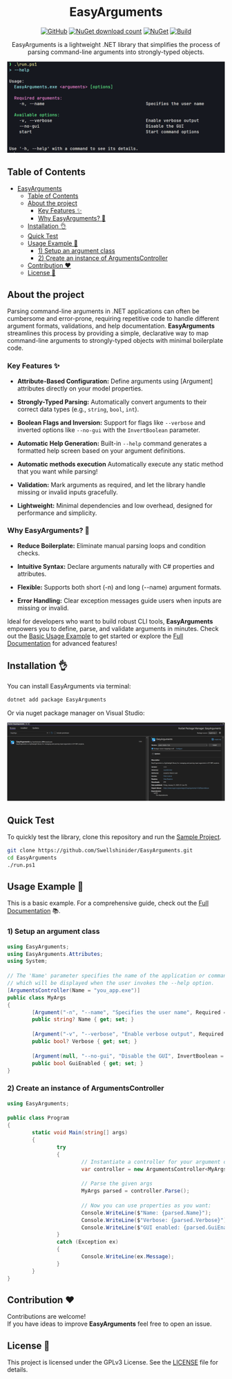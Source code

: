 <div align="center">

# EasyArguments

[![GitHub](https://img.shields.io/github/license/swellshinider/EasyArguments)](https://github.com/swellshinider/EasyArguments/blob/main/LICENSE) [![NuGet download count](https://img.shields.io/nuget/dt/EasyArguments)](https://www.nuget.org/packages/EasyArguments) [![NuGet](https://img.shields.io/nuget/v/EasyArguments.svg)](https://www.nuget.org/packages/EasyArguments/) [![Build](https://github.com/Swellshinider/EasyArguments/actions/workflows/dotnet-desktop.yml/badge.svg?branch=main&event=push)](https://github.com/Swellshinider/EasyArguments/actions/workflows/dotnet-desktop.yml)

EasyArguments is a lightweight .NET library that simplifies the process of parsing command-line arguments into strongly-typed objects.

![NugetPackageInstallation](./Documentation/Images/help_sample.png)

</div>

## Table of Contents

- [EasyArguments](#easyarguments)
	- [Table of Contents](#table-of-contents)
	- [About the project](#about-the-project)
		- [Key Features ✨](#key-features-)
		- [Why EasyArguments? 🚀](#why-easyarguments-)
	- [Installation 👌](#installation-)
	- [Quick Test](#quick-test)
	- [Usage Example 📝](#usage-example-)
		- [1) Setup an argument class](#1-setup-an-argument-class)
		- [2) Create an instance of ArgumentsController](#2-create-an-instance-of-argumentscontroller)
	- [Contribution ❤️](#contribution-️)
	- [License 🪪](#license-)


## About the project
		
Parsing command-line arguments in .NET applications can often be cumbersome and error-prone, requiring repetitive code to handle different argument formats, validations, and help documentation. **EasyArguments** streamlines this process by providing a simple, declarative way to map command-line arguments to strongly-typed objects with minimal boilerplate code.

### Key Features ✨

- **Attribute-Based Configuration:** Define arguments using [Argument] attributes directly on your model properties.

- **Strongly-Typed Parsing:** Automatically convert arguments to their correct data types (e.g., `string`, `bool`, `int`).

- **Boolean Flags and Inversion:** Support for flags like `--verbose` and inverted options like `--no-gui` with the `InvertBoolean` parameter.

- **Automatic Help Generation:** Built-in `--help` command generates a formatted help screen based on your argument definitions.

- **Automatic methods execution** Automatically execute any static method that you want while parsing!

- **Validation:** Mark arguments as required, and let the library handle missing or invalid inputs gracefully.

- **Lightweight:** Minimal dependencies and low overhead, designed for performance and simplicity.

### Why EasyArguments? 🚀

- **Reduce Boilerplate:** Eliminate manual parsing loops and condition checks.

- **Intuitive Syntax:** Declare arguments naturally with C# properties and attributes.

- **Flexible:** Supports both short (-n) and long (--name) argument formats.

- **Error Handling:** Clear exception messages guide users when inputs are missing or invalid.

Ideal for developers who want to build robust CLI tools, **EasyArguments** empowers you to define, parse, and validate arguments in minutes. Check out the [Basic Usage Example](#basic-usage-example) to get started or explore the [Full Documentation](./Documentation/Overview.md) for advanced features!

## Installation 👌

You can install EasyArguments via terminal:

```bash
dotnet add package EasyArguments
```

Or via nuget package manager on Visual Studio:

![NugetPackageInstallation](./Documentation/Images/nuget_packagemanager_visualstudio.png)

## Quick Test

To quickly test the library, clone this repository and run the [Sample Project](./EasyArguments.Sample/).

```bash
git clone https://github.com/Swellshinider/EasyArguments.git
cd EasyArguments
./run.ps1
```

## Usage Example 📝

This is a basic example. For a comprehensive guide, check out the [Full Documentation](./Documentation/Overview.md) 📚. 

### 1) Setup an argument class

```csharp
using EasyArguments;
using EasyArguments.Attributes;
using System;

// The 'Name' parameter specifies the name of the application or command,
// which will be displayed when the user invokes the --help option.
[ArgumentsController(Name = "you_app.exe")]
public class MyArgs
{
		[Argument("-n", "--name", "Specifies the user name", Required = true)]
		public string? Name { get; set; }

		[Argument("-v", "--verbose", "Enable verbose output", Required = false)]
		public bool? Verbose { get; set; }

		[Argument(null, "--no-gui", "Disable the GUI", InvertBoolean = true)]
		public bool GuiEnabled { get; set; }
}
```

### 2) Create an instance of ArgumentsController

```csharp
using EasyArguments;

public class Program
{
		static void Main(string[] args)
		{
				try
				{
						// Instantiate a controller for your argument class
						var controller = new ArgumentsController<MyArgs>(args);

						// Parse the given args
						MyArgs parsed = controller.Parse();

						// Now you can use properties as you want:
						Console.WriteLine($"Name: {parsed.Name}");
						Console.WriteLine($"Verbose: {parsed.Verbose}");
						Console.WriteLine($"GUI enabled: {parsed.GuiEnabled}");
				}
				catch (Exception ex)
				{
						Console.WriteLine(ex.Message);
				}
		}
}
```

## Contribution ❤️

Contributions are welcome!  
If you have ideas to improve **EasyArguments** feel free to open an issue.

## License 🪪

This project is licensed under the GPLv3 License. See the [LICENSE](./LICENSE) file for details.